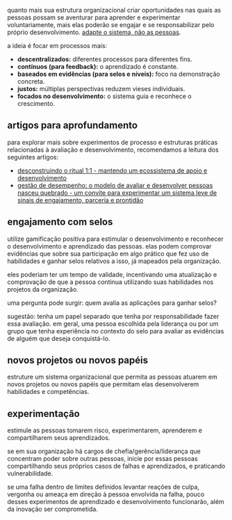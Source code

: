 quanto mais sua estrutura organizacional criar oportunidades nas quais as pessoas possam se aventurar para aprender e experimentar voluntariamente, mais elas poderão se engajar e se responsabilizar pelo próprio desenvolvimento. [adapte o sistema, não as pessoas](https://medium.com/tentaculus/transformacao-cultural-mude-o-sistema-em-vez-de-tentar-mudar-as-pessoas-a0795cd2582a).

a ideia é focar em processos mais:

* **descentralizados:** diferentes processos para diferentes fins.
* **contínuos (para feedback):** o aprendizado é constante.
* **baseados em evidências (para selos e níveis):** foco na demonstração concreta.
* **justos:** múltiplas perspectivas reduzem vieses individuais.
* **focados no desenvolvimento:** o sistema guia e reconhece o crescimento.


## **artigos para aprofundamento**

para explorar mais sobre experimentos de processo e estruturas práticas relacionadas à avaliação e desenvolvimento, recomendamos a leitura dos seguintes artigos:

*   [desconstruindo o ritual 1:1 - mantendo um ecossistema de apoio e desenvolvimento](https://calirenato82.substack.com/p/repensando-reunioes-de-one-to-one)
*   [gestão de desempenho: o modelo de avaliar e desenvolver pessoas nasceu quebrado - um convite para experimentar um sistema leve de sinais de engajamento, parceria e prontidão](https://calirenato82.substack.com/p/de-avaliacao-para-sinais-continuos)

## **engajamento com selos**

utilize gamificação positiva para estimular o desenvolvimento e reconhecer o desenvolvimento e aprendizado das pessoas. elas podem comprovar evidências que sobre sua participação em algo prático que fez uso de habilidades e ganhar selos relativos a isso, já mapeados pela organização.

eles poderiam ter um tempo de validade, incentivando uma atualização e comprovação de que a pessoa continua utilizando suas habilidades nos projetos da organização.

uma pergunta pode surgir: quem avalia as aplicações para ganhar selos?

sugestão: tenha um papel separado que tenha por responsabilidade fazer essa avaliação. em geral, uma pessoa escolhida pela liderança ou por um grupo que tenha experiência no contexto do selo para avaliar as evidências de alguém que deseja conquistá-lo.

## **novos projetos ou novos papéis**

estruture um sistema organizacional que permita as pessoas atuarem em novos projetos ou novos papéis que permitam elas desenvolverem habilidades e competências.

## **experimentação**

estimule as pessoas tomarem risco, experimentarem, aprenderem e compartilharem seus aprendizados.

se em sua organização há cargos de chefia/gerência/liderança que concentram poder sobre outras pessoas, inicie por essas pessoas compartilhando seus próprios casos de falhas e aprendizados, e praticando vulnerabilidade.

se uma falha dentro de limites definidos levantar reações de culpa, vergonha ou ameaça em direção à pessoa envolvida na falha, pouco desses experimentos de aprendizado e desenvolvimento funcionarão, além da inovação ser comprometida.

